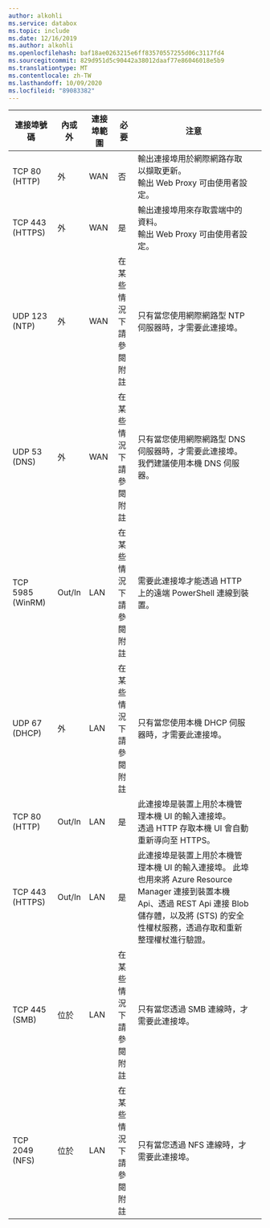 ```yaml
---
author: alkohli
ms.service: databox
ms.topic: include
ms.date: 12/16/2019
ms.author: alkohli
ms.openlocfilehash: baf18ae0263215e6ff83570557255d06c3117fd4
ms.sourcegitcommit: 829d951d5c90442a38012daaf77e86046018e5b9
ms.translationtype: MT
ms.contentlocale: zh-TW
ms.lasthandoff: 10/09/2020
ms.locfileid: "89083382"
---
```

| 連接埠號碼| 內或外 | 連接埠範圍| 必要|   注意 |   |
|--------|-----|-----|-----------|----------|-----------|
| TCP 80 (HTTP)|外|WAN |否|輸出連接埠用於網際網路存取以擷取更新。 <br>輸出 Web Proxy 可由使用者設定。 |
| TCP 443 (HTTPS)|外|WAN|是|輸出連接埠用來存取雲端中的資料。<br>輸出 Web Proxy 可由使用者設定。|
| UDP 123 (NTP)|外|WAN|在某些情況下<br>請參閱附註|只有當您使用網際網路型 NTP 伺服器時，才需要此連接埠。  |   
| UDP 53 (DNS)|外|WAN|在某些情況下<br>請參閱附註|只有當您使用網際網路型 DNS 伺服器時，才需要此連接埠。<br>我們建議使用本機 DNS 伺服器。 |
| TCP 5985 (WinRM)|Out/In|LAN|在某些情況下<br>請參閱附註|需要此連接埠才能透過 HTTP 上的遠端 PowerShell 連線到裝置。  |
| UDP 67 (DHCP)|外|LAN|在某些情況下<br>請參閱附註|只有當您使用本機 DHCP 伺服器時，才需要此連接埠。  |
| TCP 80 (HTTP)|Out/In|LAN|是|此連接埠是裝置上用於本機管理本機 UI 的輸入連接埠。 <br>透過 HTTP 存取本機 UI 會自動重新導向至 HTTPS。  |
| TCP 443 (HTTPS)|Out/In|LAN|是|此連接埠是裝置上用於本機管理本機 UI 的輸入連接埠。 此埠也用來將 Azure Resource Manager 連接到裝置本機 Api、透過 REST Api 連接 Blob 儲存體，以及將 (STS) 的安全性權杖服務，透過存取和重新整理權杖進行驗證。|
| TCP 445 (SMB)|位於|LAN|在某些情況下<br>請參閱附註|只有當您透過 SMB 連線時，才需要此連接埠。 |
| TCP 2049 (NFS)|位於|LAN|在某些情況下<br>請參閱附註|只有當您透過 NFS 連線時，才需要此連接埠。 |


